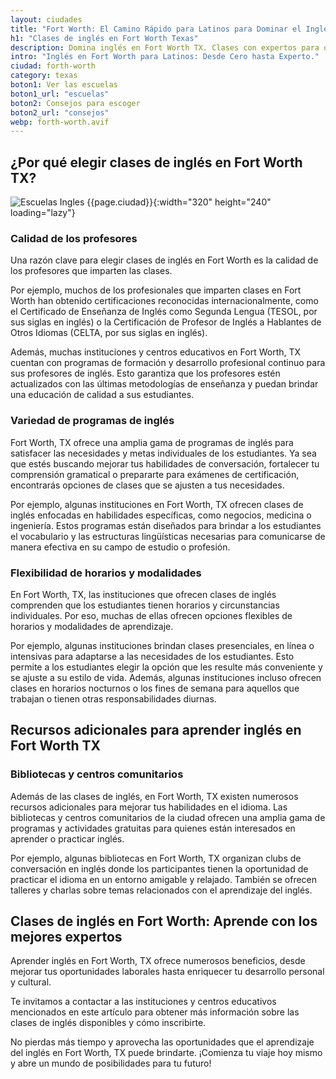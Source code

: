 ```yaml
---
layout: ciudades
title: "Fort Worth: El Camino Rápido para Latinos para Dominar el Inglés 🚀"
h1: "Clases de inglés en Fort Worth Texas"
description: Domina inglés en Fort Worth TX. Clases con expertos para obtener habilidades clave. Haz clic ahora y comienza tu viaje hacia el éxito.
intro: "Inglés en Fort Worth para Latinos: Desde Cero hasta Experto."
ciudad: forth-worth
category: texas
boton1: Ver las escuelas
boton1_url: "escuelas"
boton2: Consejos para escoger
boton2_url: "consejos"
webp: forth-worth.avif
---
```

## ¿Por qué elegir clases de inglés en Fort Worth TX?

![Escuelas Ingles {{page.ciudad}}]({{site.baseurl}}/img/{{page.webp}} "Clases inglés {{page.ciudad|capitalize}}"){:width="320" height="240" loading="lazy"}

### Calidad de los profesores

Una razón clave para elegir clases de inglés en Fort Worth es la calidad de los profesores que imparten las clases.

Por ejemplo, muchos de los profesionales que imparten clases en Fort Worth han obtenido certificaciones reconocidas internacionalmente, como el Certificado de Enseñanza de Inglés como Segunda Lengua (TESOL, por sus siglas en inglés) o la Certificación de Profesor de Inglés a Hablantes de Otros Idiomas (CELTA, por sus siglas en inglés).

Además, muchas instituciones y centros educativos en Fort Worth, TX cuentan con programas de formación y desarrollo profesional continuo para sus profesores de inglés. Esto garantiza que los profesores estén actualizados con las últimas metodologías de enseñanza y puedan brindar una educación de calidad a sus estudiantes.

### Variedad de programas de inglés

Fort Worth, TX ofrece una amplia gama de programas de inglés para satisfacer las necesidades y metas individuales de los estudiantes. Ya sea que estés buscando mejorar tus habilidades de conversación, fortalecer tu comprensión gramatical o prepararte para exámenes de certificación, encontrarás opciones de clases que se ajusten a tus necesidades.

Por ejemplo, algunas instituciones en Fort Worth, TX ofrecen clases de inglés enfocadas en habilidades específicas, como negocios, medicina o ingeniería. Estos programas están diseñados para brindar a los estudiantes el vocabulario y las estructuras lingüísticas necesarias para comunicarse de manera efectiva en su campo de estudio o profesión.

### Flexibilidad de horarios y modalidades

En Fort Worth, TX, las instituciones que ofrecen clases de inglés comprenden que los estudiantes tienen horarios y circunstancias individuales. Por eso, muchas de ellas ofrecen opciones flexibles de horarios y modalidades de aprendizaje.

Por ejemplo, algunas instituciones brindan clases presenciales, en línea o intensivas para adaptarse a las necesidades de los estudiantes. Esto permite a los estudiantes elegir la opción que les resulte más conveniente y se ajuste a su estilo de vida. Además, algunas instituciones incluso ofrecen clases en horarios nocturnos o los fines de semana para aquellos que trabajan o tienen otras responsabilidades diurnas.

## Recursos adicionales para aprender inglés en Fort Worth TX

### Bibliotecas y centros comunitarios

Además de las clases de inglés, en Fort Worth, TX existen numerosos recursos adicionales para mejorar tus habilidades en el idioma. Las bibliotecas y centros comunitarios de la ciudad ofrecen una amplia gama de programas y actividades gratuitas para quienes están interesados en aprender o practicar inglés.

Por ejemplo, algunas bibliotecas en Fort Worth, TX organizan clubs de conversación en inglés donde los participantes tienen la oportunidad de practicar el idioma en un entorno amigable y relajado. También se ofrecen talleres y charlas sobre temas relacionados con el aprendizaje del inglés.

## Clases de inglés en Fort Worth: Aprende con los mejores expertos

Aprender inglés en Fort Worth, TX ofrece numerosos beneficios, desde mejorar tus oportunidades laborales hasta enriquecer tu desarrollo personal y cultural.

Te invitamos a contactar a las instituciones y centros educativos mencionados en este artículo para obtener más información sobre las clases de inglés disponibles y cómo inscribirte.

No pierdas más tiempo y aprovecha las oportunidades que el aprendizaje del inglés en Fort Worth, TX puede brindarte. ¡Comienza tu viaje hoy mismo y abre un mundo de posibilidades para tu futuro!

